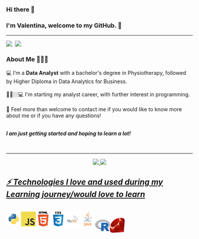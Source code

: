 ### Hi there 👋
### I'm Valentina, welcome to my GitHub. 🌱

<hr />

<a href="www.linkedin.com/in/valentina-resner/">
  <img align="left" width="24px" src="https://cdn.jsdelivr.net/npm/simple-icons@v3/icons/linkedin.svg"  />
</a>
<a href="mailto:valentina.resner@gmail.com">
  <img align="left" width="26px" src="https://cdn.jsdelivr.net/npm/simple-icons@v3/icons/gmail.svg" />
</a>

<br/>

### About Me 🚀👩‍💻
💻 I’m a **Data Analyst** with a bachelor's degree in Physiotherapy, followed by Higher Diploma in Data Analytics for Business. </br> </br>
👩‍💻🏼‍💻 I'm starting my analyst career, with further interest in programming. </br></br>
💬 Feel more than welcome to contact me if you would like to know more about me or if you have any questions! </br></br>
   
 <b><i> I am just getting started and hoping to learn a lot! 
    
<br/>
<hr />

<div align="center">
  <a href="https://github.com/zlundra">
  <img height="180em" src="https://github-readme-stats.vercel.app/api?username=zlundra&show_icons=true&theme=gradient&include_all_commits=true&count_private=true"/>
  <img height="180em" src="https://github-readme-stats.vercel.app/api/top-langs/?username=zlundra&layout=compact&langs_count=7&theme=gradient"/>
</div>

## ⚡ Technologies I love and used during my Learning journey/would love to learn
  
<div style="display: inline_block"><br>
                        
  <img align="left" alt="Python" width="40px" src="https://raw.githubusercontent.com/github/explore/80688e429a7d4ef2fca1e82350fe8e3517d3494d/topics/python/python.png"/>
  <img align="left" alt="javascript" width="40px" src="https://raw.githubusercontent.com/github/explore/80688e429a7d4ef2fca1e82350fe8e3517d3494d/topics/javascript/javascript.png"/>
  <img align="left" alt="HTML" width="40px" src="https://raw.githubusercontent.com/github/explore/80688e429a7d4ef2fca1e82350fe8e3517d3494d/topics/html/html.png"/>
  <img align="left" alt="CSS" width="40px" src="https://raw.githubusercontent.com/github/explore/80688e429a7d4ef2fca1e82350fe8e3517d3494d/topics/css/css.png"/>
   <img align="left" alt="MySQL" width="40px" src="https://raw.githubusercontent.com/github/explore/80688e429a7d4ef2fca1e82350fe8e3517d3494d/topics/mysql/mysql.png"/>
  <img align="left" alt="Java" width="40px" src="https://raw.githubusercontent.com/github/explore/80688e429a7d4ef2fca1e82350fe8e3517d3494d/topics/java/java.png"/><br>
  <img align="left" alt="R" width="40px" src="https://raw.githubusercontent.com/github/explore/80688e429a7d4ef2fca1e82350fe8e3517d3494d/topics/r/r.png"/>
  <img align="left" alt="Ruby" width="40px" src="https://raw.githubusercontent.com/github/explore/80688e429a7d4ef2fca1e82350fe8e3517d3494d/topics/ruby/ruby.png"/>
  
</div> 

 

             

